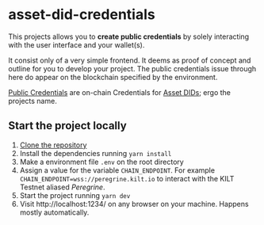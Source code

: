 # asset-did-credentials

This projects allows you to **create public credentials** by solely interacting with the user interface and your wallet(s).

It consist only of a very simple frontend.
It deems as proof of concept and outline for you to develop your project.
The public credentials issue through here do appear on the blockchain specified by the environment.

[Public Credentials](https://docs.kilt.io/docs/concepts/credentials/public-credentials) are on-chain Credentials for [Asset DIDs](https://docs.kilt.io/docs/concepts/asset-dids); ergo the projects name.

## Start the project locally

1. [Clone the repository ](https://docs.github.com/en/repositories/creating-and-managing-repositories/cloning-a-repository)
2. Install the dependencies running `yarn install`
3. Make a environment file `.env` on the root directory
4. Assign a value for the variable `CHAIN_ENDPOINT`.
   For example `CHAIN_ENDPOINT=wss://peregrine.kilt.io` to interact with the KILT Testnet aliased _Peregrine_.
5. Start the project running `yarn dev`
6. Visit http://localhost:1234/ on any browser on your machine.
   Happens mostly automatically.
